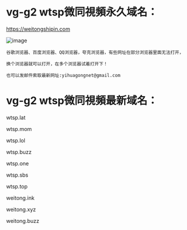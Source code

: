 # vg-g2  wtsp微同視頻永久域名：

https://weitongshipin.com

![image](https://github.com/yihuagongnet/vg-g2/assets/141849781/aa19b7c9-7f54-4190-aa7c-fd2cf7225c7f)

```
谷歌浏览器、百度浏览器、QQ浏览器，夸克浏览器，有些网址在部分浏览器里面无法打开，

换个浏览器就可以打开，在多个浏览器试着打开下！

也可以发邮件索取最新网址:yihuagongnet@gmail.com
```
# vg-g2  wtsp微同視頻最新域名：

wtsp.lat

wtsp.mom

wtsp.lol

wtsp.buzz

wtsp.one

wtsp.sbs

wtsp.top

weitong.ink

weitong.xyz

weitong.buzz

